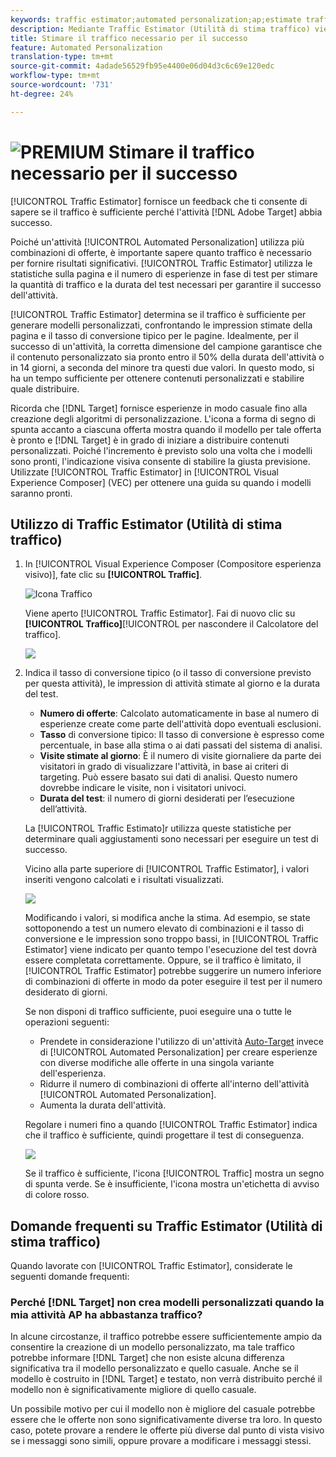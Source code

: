 ```yaml
---
keywords: traffic estimator;automated personalization;ap;estimate traffic
description: Mediante Traffic Estimator (Utilità di stima traffico) viene fornito un feedback che consente di sapere se il traffico è sufficiente per garantire il successo dell'attività Adobe Target .
title: Stimare il traffico necessario per il successo
feature: Automated Personalization
translation-type: tm+mt
source-git-commit: 4adade56529fb95e4400e06d04d3c6c69e120edc
workflow-type: tm+mt
source-wordcount: '731'
ht-degree: 24%

---
```



# ![PREMIUM](/help/assets/premium.png) Stimare il traffico necessario per il successo

[!UICONTROL Traffic Estimator] fornisce un feedback che ti consente di sapere se il traffico è sufficiente perché l&#39;attività [!DNL Adobe Target] abbia successo.

Poiché un&#39;attività [!UICONTROL  Automated Personalization] utilizza più combinazioni di offerte, è importante sapere quanto traffico è necessario per fornire risultati significativi. [!UICONTROL Traffic Estimator] utilizza le statistiche sulla pagina e il numero di esperienze in fase di test per stimare la quantità di traffico e la durata del test necessari per garantire il successo dell&#39;attività.

[!UICONTROL Traffic Estimator] determina se il traffico è sufficiente per generare modelli personalizzati, confrontando le impression stimate della pagina e il tasso di conversione tipico per le pagine. Idealmente, per il successo di un&#39;attività, la corretta dimensione del campione garantisce che il contenuto personalizzato sia pronto entro il 50% della durata dell&#39;attività o in 14 giorni, a seconda del minore tra questi due valori. In questo modo, si ha un tempo sufficiente per ottenere contenuti personalizzati e stabilire quale distribuire.

Ricorda che [!DNL Target] fornisce esperienze in modo casuale fino alla creazione degli algoritmi di personalizzazione. L&#39;icona a forma di segno di spunta accanto a ciascuna offerta mostra quando il modello per tale offerta è pronto e [!DNL Target] è in grado di iniziare a distribuire contenuti personalizzati. Poiché l&#39;incremento è previsto solo una volta che i modelli sono pronti, l&#39;indicazione visiva consente di stabilire la giusta previsione. Utilizzate [!UICONTROL Traffic Estimator] in [!UICONTROL Visual Experience Composer] (VEC) per ottenere una guida su quando i modelli saranno pronti.

## Utilizzo di Traffic Estimator (Utilità di stima traffico)

1. In [!UICONTROL Visual Experience Composer (Compositore esperienza visivo)], fate clic su **[!UICONTROL Traffic]**.

   ![Icona Traffico](/help/c-activities/t-automated-personalization/assets/icon-traffic.png)

   Viene aperto [!UICONTROL Traffic Estimator]. Fai di nuovo clic su **[!UICONTROL Traffico]**[!UICONTROL  per nascondere il Calcolatore del traffico].

   ![](assets/ap_est.png)

1. Indica il tasso di conversione tipico (o il tasso di conversione previsto per questa attività), le impression di attività stimate al giorno e la durata del test.

   * **Numero di offerte**: Calcolato automaticamente in base al numero di esperienze create come parte dell&#39;attività dopo eventuali esclusioni.
   * **Tasso** di conversione tipico: Il tasso di conversione è espresso come percentuale, in base alla stima o ai dati passati del sistema di analisi.
   * **Visite stimate al giorno**: È il numero di visite giornaliere da parte dei visitatori in grado di visualizzare l&#39;attività, in base ai criteri di targeting. Può essere basato sui dati di analisi. Questo numero dovrebbe indicare le visite, non i visitatori univoci.
   * **Durata del test**: il numero di giorni desiderati per l’esecuzione dell’attività.

   La [!UICONTROL Traffic Estimato]r utilizza queste statistiche per determinare quali aggiustamenti sono necessari per eseguire un test di successo.

   Vicino alla parte superiore di [!UICONTROL Traffic Estimator], i valori inseriti vengono calcolati e i risultati visualizzati.

   ![](assets/ap_est_no.png)

   Modificando i valori, si modifica anche la stima. Ad esempio, se state sottoponendo a test un numero elevato di combinazioni e il tasso di conversione e le impression sono troppo bassi, in [!UICONTROL Traffic Estimator] viene indicato per quanto tempo l&#39;esecuzione del test dovrà essere completata correttamente. Oppure, se il traffico è limitato, il [!UICONTROL Traffic Estimator] potrebbe suggerire un numero inferiore di combinazioni di offerte in modo da poter eseguire il test per il numero desiderato di giorni.

   Se non disponi di traffico sufficiente, puoi eseguire una o tutte le operazioni seguenti:

   * Prendete in considerazione l&#39;utilizzo di un&#39;attività [Auto-Target](/help/c-activities/auto-target/auto-target-to-optimize.md) invece di [!UICONTROL  Automated Personalization] per creare esperienze con diverse modifiche alle offerte in una singola variante dell&#39;esperienza.
   * Ridurre il numero di combinazioni di offerte all&#39;interno dell&#39;attività [!UICONTROL  Automated Personalization].
   * Aumenta la durata dell&#39;attività.

   Regolare i numeri fino a quando [!UICONTROL Traffic Estimator] indica che il traffico è sufficiente, quindi progettare il test di conseguenza.

   ![](assets/ap_est_yes.png)

   Se il traffico è sufficiente, l&#39;icona [!UICONTROL Traffic] mostra un segno di spunta verde. Se è insufficiente, l&#39;icona mostra un&#39;etichetta di avviso di colore rosso.

## Domande frequenti su Traffic Estimator (Utilità di stima traffico)

Quando lavorate con [!UICONTROL Traffic Estimator], considerate le seguenti domande frequenti:

### Perché [!DNL Target] non crea modelli personalizzati quando la mia attività AP ha abbastanza traffico?

In alcune circostanze, il traffico potrebbe essere sufficientemente ampio da consentire la creazione di un modello personalizzato, ma tale traffico potrebbe informare [!DNL Target] che non esiste alcuna differenza significativa tra il modello personalizzato e quello casuale. Anche se il modello è costruito in [!DNL Target] e testato, non verrà distribuito perché il modello non è significativamente migliore di quello casuale.

Un possibile motivo per cui il modello non è migliore del casuale potrebbe essere che le offerte non sono significativamente diverse tra loro. In questo caso, potete provare a rendere le offerte più diverse dal punto di vista visivo se i messaggi sono simili, oppure provare a modificare i messaggi stessi.
